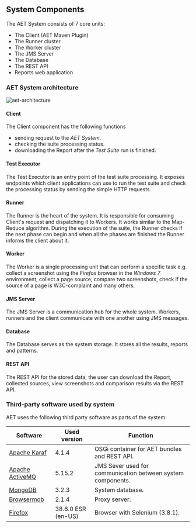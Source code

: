## System Components

The AET System consists of 7 core units:

* The Client (AET Maven Plugin)
* The Runner cluster
* The Worker cluster
* The JMS Server
* The Database
* The REST API
* Reports web application

### AET System architecture

![aet-architecture](assets/diagrams/aet-architecture.png)

#### Client

The Client component has the following functions

* sending request to the *AET System*.
* checking the suite processing status.
* downloading the Report after the *Test Suite* run is finished.

#### Test Executor

The Test Executor is an entry point of the test suite processing. It exposes endpoints which client applications can use to run the test suite and check the processing status by sending the simple HTTP requests.

#### Runner

The Runner is the heart of the system. It is responsible for consuming Client's request and dispatching it to Workers. It works similar to the Map-Reduce algorithm. During the execution of the suite, the Runner checks if the next phase can begin and when all the phases are finished the Runner informs the client about it.

#### Worker

The Worker is a single processing unit that can perform a specific task e.g. collect a screenshot using the *Firefox* browser in the *Windows 7* environment, collect a page source, compare two screenshots, check if the source of a page is W3C-complaint and many others.

#### JMS Server

The JMS Server is a communication hub for the whole system. Workers, runners and the client communicate with one another using JMS messages.

#### Database

The Database serves as the system storage. It stores all the results, reports and patterns.

#### REST API

The REST API for the stored data; the user can download the Report, collected sources, view screenshots and comparison results via the REST API.

### Third-party software used by system

AET uses the following third party software as parts of the system:

| Software | Used version | Function |
| -------- | ------------ | -------- |
|[Apache Karaf](http://karaf.apache.org/)|4.1.4|OSGi container for AET bundles and REST API.|
|[Apache ActiveMQ](http://activemq.apache.org/)|5.15.2|JMS Sever used for communication between system components.|
|[MongoDB](https://www.mongodb.org/)|3.2.3|System database.|
|[Browsermob](http://bmp.lightbody.net/)|2.1.4|Proxy server.|
|[Firefox](https://ftp.mozilla.org/pub/firefox/releases/38.6.0esr/win32/en-US/)|38.6.0 ESR (en-US)|Browser with Selenium (3.8.1).|
